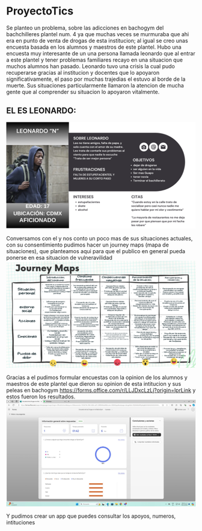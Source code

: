 # ProyectoTics
Se planteo un problema, sobre las adicciones en bachogym del bachchilleres plantel num. 4 ya que muchas veces se murmuraba que ahi era en punto de venta de drogas de esta institucion; al igual se creo unas encuesta basada en los alumnos y maestros de este plantel. Hubo una encuesta muy interesante de un una persona llamada leonardo que al entrar a este plantel y tener problemas familiares recayo en una situacion que muchos alumnos han pasado.
Leonardo tuvo una crisis la cual pudo recuperarse gracias al institucion y docentes que lo apoyaron significativamente, el paso por muchas trajedias el estuvo al borde de la muerte. Sus situaciones particularmente llamaron la atencion de mucha gente que al comprender su situacion lo apoyaron vitalmente. 
## EL ES LEONARDO:
![user-persona](./img/user-persona.png)

Conversamos con el y nos conto un poco mas de sus situaciones actuales, con su consentimiento pudimos hacer un journey maps (mapa de situaciones), que planteamos aqui para que el publico en general pueda ponerse en esa situacion de vulneravilidad
![jouney-maps](./img/jouney-maps.png)


Gracias a el pudimos formular encuestas con la opinion de los alumnos y maestros de este plantel que dieron su opinion de esta intitucion y sus peleas en bachogym 
https://forms.office.com/r/LLJDxcLzLj?origin=lprLink
y estos fueron los resultados.
![user-persona](./img/encuesta-drogas.png)

Y pudimos crear un app que puedes consultar los apoyos, numeros, intituciones

